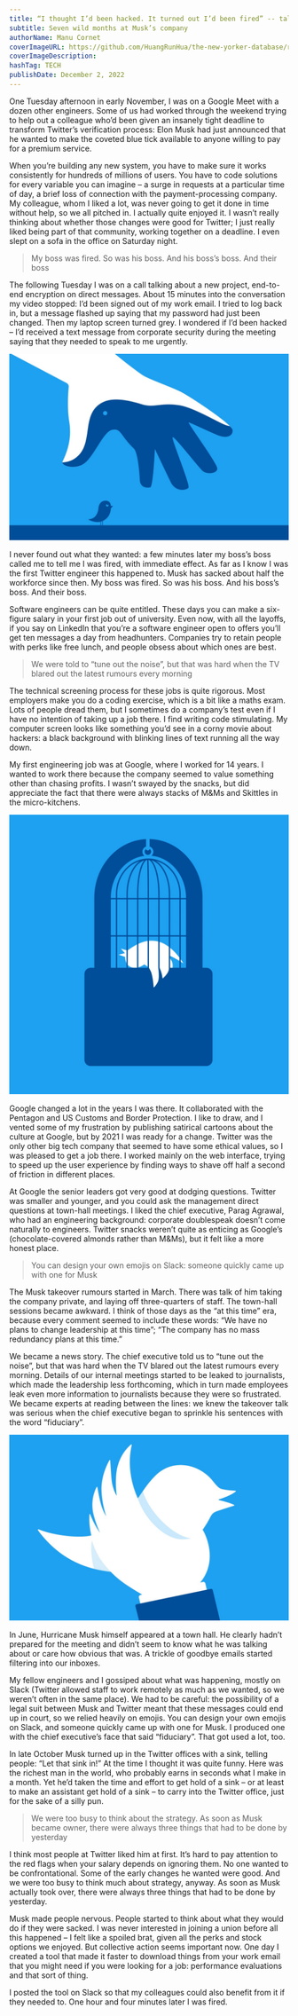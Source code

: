 ```yaml
---
title: “I thought I’d been hacked. It turned out I’d been fired” -- tales of a Twitter engineer
subtitle: Seven wild months at Musk’s company
authorName: Manu Cornet
coverImageURL: https://github.com/HuangRunHua/the-new-yorker-database/raw/main/database/images/8.jpg
coverImageDescription: 
hashTag: TECH 
publishDate: December 2, 2022
---
```


One Tuesday afternoon in early November, I was on a Google Meet with a dozen other engineers. Some of us had worked through the weekend trying to help out a colleague who’d been given an insanely tight deadline to transform Twitter’s verification process: Elon Musk had just announced that he wanted to make the coveted blue tick available to anyone willing to pay for a premium service.

When you’re building any new system, you have to make sure it works consistently for hundreds of millions of users. You have to code solutions for every variable you can imagine – a surge in requests at a particular time of day, a brief loss of connection with the payment-processing company. My colleague, whom I liked a lot, was never going to get it done in time without help, so we all pitched in. I actually quite enjoyed it. I wasn’t really thinking about whether those changes were good for Twitter; I just really liked being part of that community, working together on a deadline. I even slept on a sofa in the office on Saturday night.

> My boss was fired. So was his boss. And his boss’s boss. And their boss

The following Tuesday I was on a call talking about a new project, end-to-end encryption on direct messages. About 15 minutes into the conversation my video stopped: I’d been signed out of my work email. I tried to log back in, but a message flashed up saying that my password had just been changed. Then my laptop screen turned grey. I wondered if I’d been hacked – I’d received a text message from corporate security during the meeting saying that they needed to speak to me urgently.

![](https://github.com/HuangRunHua/the-new-yorker-database/raw/main/database/images/9.jpg)

I never found out what they wanted: a few minutes later my boss’s boss called me to tell me I was fired, with immediate effect. As far as I know I was the first Twitter engineer this happened to. Musk has sacked about half the workforce since then. My boss was fired. So was his boss. And his boss’s boss. And their boss.

Software engineers can be quite entitled. These days you can make a six-figure salary in your first job out of university. Even now, with all the layoffs, if you say on LinkedIn that you’re a software engineer open to offers you’ll get ten messages a day from headhunters. Companies try to retain people with perks like free lunch, and people obsess about which ones are best.

> We were told to “tune out the noise”, but that was hard when the TV blared out the latest rumours every morning

The technical screening process for these jobs is quite rigorous. Most employers make you do a coding exercise, which is a bit like a maths exam. Lots of people dread them, but I sometimes do a company’s test even if I have no intention of taking up a job there. I find writing code stimulating. ​​My computer screen looks like something you’d see in a corny movie about hackers: a black background with blinking lines of text running all the way down.

My first engineering job was at Google, where I worked for 14 years. I wanted to work there because the company seemed to value something other than chasing profits. I wasn’t swayed by the snacks, but did appreciate the fact that there were always stacks of M&Ms and Skittles in the micro-kitchens.

![](https://github.com/HuangRunHua/the-new-yorker-database/raw/main/database/images/10.jpg)

Google changed a lot in the years I was there. It collaborated with the Pentagon and US Customs and Border Protection. I like to draw, and I vented some of my frustration by publishing satirical cartoons about the culture at Google, but by 2021 I was ready for a change. Twitter was the only other big tech company that seemed to have some ethical values, so I was pleased to get a job there. I worked mainly on the web interface, trying to speed up the user experience by finding ways to shave off half a second of friction in different places.

At Google the senior leaders got very good at dodging questions. Twitter was smaller and younger, and you could ask the management direct questions at town-hall meetings. I liked the chief executive, Parag Agrawal, who had an engineering background: corporate doublespeak doesn’t come naturally to engineers. Twitter snacks weren’t quite as enticing as Google’s (chocolate-covered almonds rather than M&Ms), but it felt like a more honest place.

> You can design your own emojis on Slack: someone quickly came up with one for Musk

The Musk takeover rumours started in March. There was talk of him taking the company private, and laying off three-quarters of staff. The town-hall sessions became awkward. I think of those days as the “at this time” era, because every comment seemed to include these words: “We have no plans to change leadership at this time”; “The company has no mass redundancy plans at this time.”

We became a news story. The chief executive told us to “tune out the noise”, but that was hard when the TV blared out the latest rumours every morning. Details of our internal meetings started to be leaked to journalists, which made the leadership less forthcoming, which in turn made employees leak even more information to journalists because they were so frustrated. We became experts at reading between the lines: we knew the takeover talk was serious when the chief executive began to sprinkle his sentences with the word “fiduciary”.

![](https://github.com/HuangRunHua/the-new-yorker-database/raw/main/database/images/11.jpg)

In June, Hurricane Musk himself appeared at a town hall. He clearly hadn’t prepared for the meeting and didn’t seem to know what he was talking about or care how obvious that was. A trickle of goodbye emails started filtering into our inboxes.

My fellow engineers and I gossiped about what was happening, mostly on Slack (Twitter allowed staff to work remotely as much as we wanted, so we weren’t often in the same place). We had to be careful: the possibility of a legal suit between Musk and Twitter meant that these messages could end up in court, so we relied heavily on emojis. You can design your own emojis on Slack, and someone quickly came up with one for Musk. I produced one with the chief executive’s face that said “fiduciary”. That got used a lot, too.

In late October Musk turned up in the Twitter offices with a sink, telling people: “Let that sink in!” At the time I thought it was quite funny. Here was the richest man in the world, who probably earns in seconds what I make in a month. Yet he’d taken the time and effort to get hold of a sink – or at least to make an assistant get hold of a sink – to carry into the Twitter office, just for the sake of a silly pun.

> We were too busy to think about the strategy. As soon as Musk became owner, there were always three things that had to be done by yesterday

I think most people at Twitter liked him at first. It’s hard to pay attention to the red flags when your salary depends on ignoring them. No one wanted to be confrontational. Some of the early changes he wanted were good. And we were too busy to think much about strategy, anyway. As soon as Musk actually took over, there were always three things that had to be done by yesterday.

Musk made people nervous. People started to think about what they would do if they were sacked. I was never interested in joining a union before all this happened – I felt like a spoiled brat, given all the perks and stock options we enjoyed. But collective action seems important now. One day I created a tool that made it faster to download things from your work email that you might need if you were looking for a job: performance evaluations and that sort of thing.

I posted the tool on Slack so that my colleagues could also benefit from it if they needed to. One hour and four minutes later I was fired.